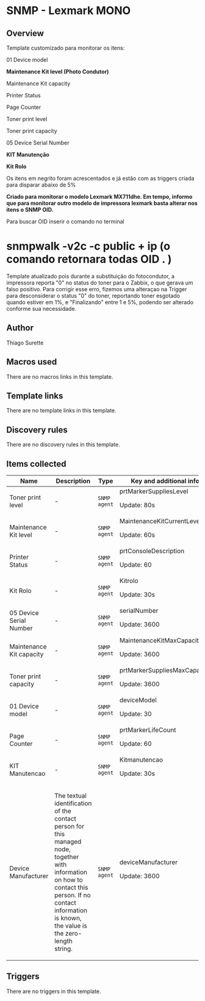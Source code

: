 # SNMP - Lexmark MONO

## Overview

Template customizado para monitorar os itens:


 


01 Device model


**Maintenance Kit level (Photo Condutor)**


Maintenance Kit capacity


Printer Status


Page Counter


Toner print level 


Toner print capacity


05 Device Serial Number


**KIT Manutenção**


**Kit Rolo**


 


Os itens em negrito foram acrescentados e já estão com as  triggers criada para disparar abaixo de 5%


 


**Criado para monitorar o modelo Lexmark MX711dhe. Em tempo, informo que para monitorar outro modelo de impressora lexmark basta alterar nos itens o SNMP OID.**


Para buscar OID inserir o comando no terminal 


# snmpwalk -v2c -c public + ip (o comando retornara todas OID . )


Template atualizado pois durante a substituição do fotocondutor, a impressora reporta "0" no status do toner para o Zabbix, o que gerava um falso positivo. Para corrigir esse erro, fizemos uma alteraçao na Trigger para desconsiderar o status "0" do toner, reportando toner esgotado quando estiver em 1%, e "Finalizando" entre 1 e 5%, podendo ser alterado conforme sua necessidade.



## Author

Thiago Surette

## Macros used

There are no macros links in this template.

## Template links

There are no template links in this template.

## Discovery rules

There are no discovery rules in this template.

## Items collected

|Name|Description|Type|Key and additional info|
|----|-----------|----|----|
|Toner print level|<p>-</p>|`SNMP agent`|prtMarkerSuppliesLevel<p>Update: 80s</p>|
|Maintenance Kit level|<p>-</p>|`SNMP agent`|MaintenanceKitCurrentLevel<p>Update: 60s</p>|
|Printer Status|<p>-</p>|`SNMP agent`|prtConsoleDescription<p>Update: 60</p>|
|Kit Rolo|<p>-</p>|`SNMP agent`|Kitrolo<p>Update: 30s</p>|
|05 Device Serial Number|<p>-</p>|`SNMP agent`|serialNumber<p>Update: 3600</p>|
|Maintenance Kit capacity|<p>-</p>|`SNMP agent`|MaintenanceKitMaxCapacity<p>Update: 3600</p>|
|Toner print capacity|<p>-</p>|`SNMP agent`|prtMarkerSuppliesMaxCapacity<p>Update: 3600</p>|
|01 Device model|<p>-</p>|`SNMP agent`|deviceModel<p>Update: 30</p>|
|Page Counter|<p>-</p>|`SNMP agent`|prtMarkerLifeCount<p>Update: 60</p>|
|KIT Manutencao|<p>-</p>|`SNMP agent`|Kitmanutencao<p>Update: 30s</p>|
|Device Manufacturer|<p>The textual identification of the contact person for this managed node, together with information on how to contact this person. If no contact information is known, the value is the zero-length string.</p>|`SNMP agent`|deviceManufacturer<p>Update: 3600</p>|


## Triggers

There are no triggers in this template.

